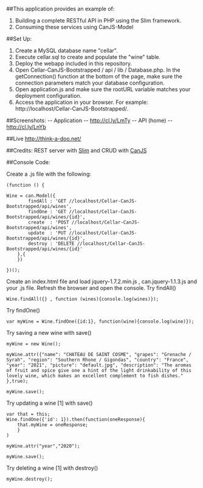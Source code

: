 
##This application provides an example of:

1. Building a complete RESTful API in PHP using the Slim framework.
2. Consuming these services using CanJS-Model

##Set Up:

1. Create a MySQL database name "cellar".
2. Execute cellar.sql to create and populate the "wine" table.
3. Deploy the webapp included in this repository.
4. Open Cellar-CanJS-Bootstrapped / api / lib / Database.php. In the getConnection() function at the bottom of the page, make sure the connection parameters match your database configuration.
5. Open application.js and make sure the rootURL variable matches your deployment configuration.
6. Access the application in your browser. For example: http://localhost/Cellar-CanJS-Bootstrapped/.

##Screenshots:
-- Application -- http://cl.ly/LmTy
-- API (home) -- http://cl.ly/LnYb

##Live
http://think-a-doo.net/

##Credits:
REST server with [Slim](http://coenraets.org/blog/2011/12/restful-services-with-jquery-php-and-the-slim-framework/) and
CRUD with [CanJS](http://net.tutsplus.com/tutorials/javascript-ajax/diving-into-canjs/)

##Console Code:

Create a .js file with the following:

    (function () {

	Wine = can.Model({
	        findAll : 'GET //localhost/Cellar-CanJS-Bootstrapped/api/wines',
	        findOne : 'GET //localhost/Cellar-CanJS-Bootstrapped/api/wines/{id}',
	        create  : 'POST //localhost/Cellar-CanJS-Bootstrapped/api/wines',
	        update  : 'PUT //localhost/Cellar-CanJS-Bootstrapped/api/wines/{id}',
	        destroy : 'DELETE //localhost/Cellar-CanJS-Bootstrapped/api/wines/{id}'
	    },{
	    })

	})();
	
Create an index.html file and load jquery-1.7.2.min.js , can.jquery-1.1.3.js and your .js file.
Refresh the browser and open the console.
Try findAll()

    Wine.findAll({} , function (wines){console.log(wines)});
    
Try findOne()

    var myWine = Wine.findOne({id:1}, function(wine){console.log(wine)});
    
Try saving a new wine with save()

    myWine = new Wine();
    
    myWine.attr({"name": "CHATEAU DE SAINT COSME", "grapes": "Grenache / Syrah", "region": "Southern Rhone / Gigondas", "country": "France", "year": "2021", "picture": "default.jpg", "description": "The aromas of fruit and spice give one a hint of the light drinkability of this lovely wine, which makes an excellent complement to fish dishes." },true);
    
    myWine.save();
    
Try updating a wine [1] with save()    
    
    var that = this;
    Wine.findOne({'id': 1}).then(function(oneResponse){
        that.myWine = oneResponse;
        }
    )
    
    myWine.attr("year","2020");
    
    myWine.save();

Try deleting a wine [1] with destroy()      
    
    myWine.destroy();



